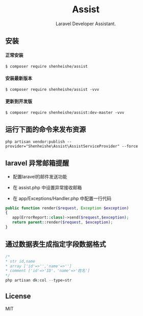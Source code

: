 <h1 align="center"> Assist </h1>

<p align="center"> Laravel Developer Assistant.</p>


## 安装
#### 正常安装
```shell script
$ composer require shenheishe/assist
```

#### 安装最新版本

```shell script
$ composer require shenheishe/assist -vvv
```

#### 更新到开发版
```shell script
$ composer require shenheishe/assist:dev-master -vvv
```

## 运行下面的命令来发布资源

```shell
php artisan vendor:publish --provider="Shenheishe\Assist\AssistServiceProvider" --force
```

## laravel 异常邮箱提醒

- 配置laravel的邮件发送功能
- 在 assist.php 中设置异常接收邮箱

- 在 app/Exceptions/Handler.php 中配置一行代码
```php
public function render($request, Exception $exception)
{
   app(ErrorReport::class)->send($request,$exception);
   return parent::render($request, $exception);
}
```

## 通过数据表生成指定字段数据格式

```php
/*
* str id,name
* array ['id'=>'','name'=>'']
* comment ['id'=>'ID'，'name'=>'姓名']
*/
php artisan dk:col --type=str
```

## License

MIT